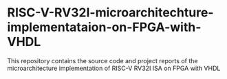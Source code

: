 # RISC-V-RV32I-microarchitechture-implementataion-on-FPGA-with-VHDL
This repository contains the source code and project reports of the microarchitecture implementation of RISC-V RV32I ISA on FPGA with VHDL 
